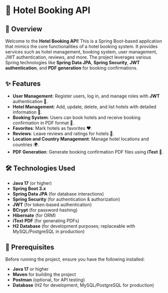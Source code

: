 # 🏨 **Hotel Booking API**

## 📜 Overview

Welcome to the **Hotel Booking API**! This is a Spring Boot-based application that mimics the core functionalities of a hotel booking system. It provides services such as hotel management, booking system, user management, JWT authentication, reviews, and more. The project leverages various Spring technologies like **Spring Data JPA**, **Spring Security**, **JWT authentication**, and **PDF generation** for booking confirmations.

## ✨ Features

- **User Management**: Register users, log in, and manage roles with **JWT** authentication 🔑.
- **Hotel Management**: Add, update, delete, and list hotels with detailed information 🏨.
- **Booking System**: Users can book hotels and receive booking confirmation in PDF format 📑.
- **Favorites**: Mark hotels as favorites ❤️.
- **Reviews**: Leave reviews and ratings for hotels 📝.
- **Location and Country Management**: Manage hotel locations and countries 🌍.
- **PDF Generation**: Generate booking confirmation PDF files using **iText** 📄.

## 🛠 Technologies Used

- **Java 17** (or higher)
- **Spring Boot 3.x**
- **Spring Data JPA** (for database interactions)
- **Spring Security** (for authentication & authorization)
- **JWT** (for token-based authentication)
- **BCrypt** (for password hashing)
- **Hibernate** (for ORM)
- **iText PDF** (for generating PDFs)
- **H2 Database** (for development purposes; replaceable with MySQL/PostgreSQL in production)

## 🚀 Prerequisites

Before running the project, ensure you have the following installed:

- **Java 17** or higher
- **Maven** for building the project
- **Postman** (optional, for API testing)
- **Database** (H2 for development, MySQL/PostgreSQL for production)




